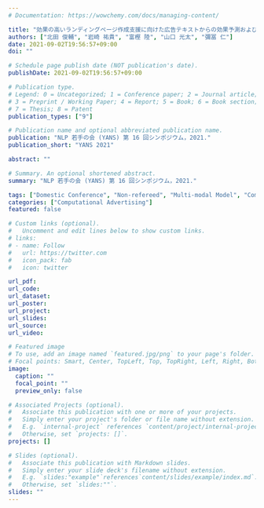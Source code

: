 ```yaml
---
# Documentation: https://wowchemy.com/docs/managing-content/

title: "効果の高いランディングページ作成支援に向けた広告テキストからの効果予測および推薦モデルの構築"
authors: ["北田 俊輔", "岩崎 祐貴", "富樫 陸", "山口 光太", "彌冨 仁"]
date: 2021-09-02T19:56:57+09:00
doi: ""

# Schedule page publish date (NOT publication's date).
publishDate: 2021-09-02T19:56:57+09:00

# Publication type.
# Legend: 0 = Uncategorized; 1 = Conference paper; 2 = Journal article;
# 3 = Preprint / Working Paper; 4 = Report; 5 = Book; 6 = Book section;
# 7 = Thesis; 8 = Patent
publication_types: ["9"]

# Publication name and optional abbreviated publication name.
publication: "NLP 若手の会 (YANS) 第 16 回シンポジウム，2021."
publication_short: "YANS 2021"

abstract: ""

# Summary. An optional shortened abstract.
summary: "NLP 若手の会 (YANS) 第 16 回シンポジウム，2021."

tags: ["Domestic Conference", "Non-refereed", "Multi-modal Model", "Computational Advertising", "CyberAgent Work", "YANS"]
categories: ["Computational Advertising"]
featured: false

# Custom links (optional).
#   Uncomment and edit lines below to show custom links.
# links:
# - name: Follow
#   url: https://twitter.com
#   icon_pack: fab
#   icon: twitter

url_pdf:
url_code:
url_dataset:
url_poster:
url_project:
url_slides:
url_source:
url_video:

# Featured image
# To use, add an image named `featured.jpg/png` to your page's folder. 
# Focal points: Smart, Center, TopLeft, Top, TopRight, Left, Right, BottomLeft, Bottom, BottomRight.
image:
  caption: ""
  focal_point: ""
  preview_only: false

# Associated Projects (optional).
#   Associate this publication with one or more of your projects.
#   Simply enter your project's folder or file name without extension.
#   E.g. `internal-project` references `content/project/internal-project/index.md`.
#   Otherwise, set `projects: []`.
projects: []

# Slides (optional).
#   Associate this publication with Markdown slides.
#   Simply enter your slide deck's filename without extension.
#   E.g. `slides:"example"`references`content/slides/example/index.md`.
#   Otherwise, set `slides:""`.
slides: ""
---
```

